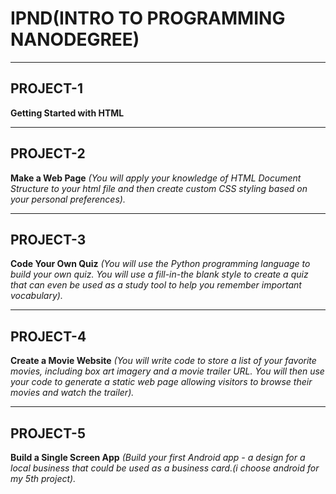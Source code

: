# IPND(INTRO TO PROGRAMMING NANODEGREE)


---

## PROJECT-1

**Getting Started with HTML**

---
## PROJECT-2

**Make a Web Page**  _(You will apply your knowledge of HTML Document Structure to your html file and then create custom CSS styling based on your personal preferences)._

---
## PROJECT-3

**Code Your Own Quiz** _(You will use the Python programming language to build your own quiz. You will use a fill-in-the blank style to create a quiz that can even be used as a study tool to help you remember important vocabulary)._

---

## PROJECT-4

**Create a Movie Website** _(You will write code to store a list of your favorite movies, including box art imagery and a movie trailer URL. You will then use your code to generate a static web page allowing visitors to browse their movies and watch the trailer)._

---

## PROJECT-5

**Build a Single Screen App** _(Build your first Android app - a design for a local business that could be used as a business card.(i choose android for my 5th project)._

